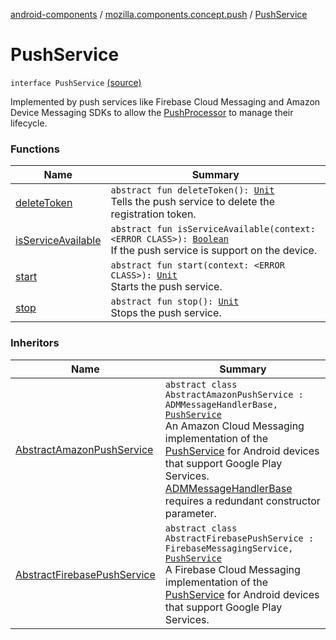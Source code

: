 [android-components](../../index.md) / [mozilla.components.concept.push](../index.md) / [PushService](./index.md)

# PushService

`interface PushService` [(source)](https://github.com/mozilla-mobile/android-components/blob/master/components/concept/push/src/main/java/mozilla/components/concept/push/PushService.kt#L13)

Implemented by push services like Firebase Cloud Messaging and Amazon Device Messaging SDKs to allow
the [PushProcessor](../-push-processor/index.md) to manage their lifecycle.

### Functions

| Name | Summary |
|---|---|
| [deleteToken](delete-token.md) | `abstract fun deleteToken(): `[`Unit`](https://kotlinlang.org/api/latest/jvm/stdlib/kotlin/-unit/index.html)<br>Tells the push service to delete the registration token. |
| [isServiceAvailable](is-service-available.md) | `abstract fun isServiceAvailable(context: <ERROR CLASS>): `[`Boolean`](https://kotlinlang.org/api/latest/jvm/stdlib/kotlin/-boolean/index.html)<br>If the push service is support on the device. |
| [start](start.md) | `abstract fun start(context: <ERROR CLASS>): `[`Unit`](https://kotlinlang.org/api/latest/jvm/stdlib/kotlin/-unit/index.html)<br>Starts the push service. |
| [stop](stop.md) | `abstract fun stop(): `[`Unit`](https://kotlinlang.org/api/latest/jvm/stdlib/kotlin/-unit/index.html)<br>Stops the push service. |

### Inheritors

| Name | Summary |
|---|---|
| [AbstractAmazonPushService](../../mozilla.components.lib.push.amazon/-abstract-amazon-push-service/index.md) | `abstract class AbstractAmazonPushService : ADMMessageHandlerBase, `[`PushService`](./index.md)<br>An Amazon Cloud Messaging implementation of the [PushService](./index.md) for Android devices that support Google Play Services. [ADMMessageHandlerBase](#) requires a redundant constructor parameter. |
| [AbstractFirebasePushService](../../mozilla.components.lib.push.firebase/-abstract-firebase-push-service/index.md) | `abstract class AbstractFirebasePushService : FirebaseMessagingService, `[`PushService`](./index.md)<br>A Firebase Cloud Messaging implementation of the [PushService](./index.md) for Android devices that support Google Play Services. |
